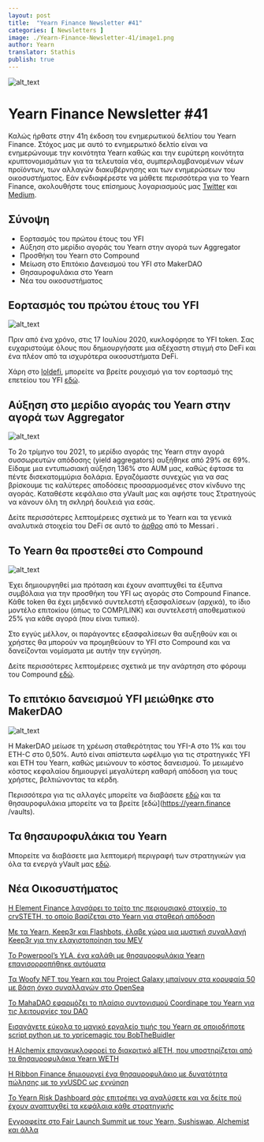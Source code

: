 ```yaml
---
layout: post
title:  "Yearn Finance Newsletter #41"
categories: [ Newsletters ]
image: ./Yearn-Finance-Newsletter-41/image1.png
author: Yearn
translator: Stathis
publish: true
---
```


![alt_text](image1.png)

# Yearn Finance Newsletter #41

Καλώς ήρθατε στην 41η έκδοση του ενημερωτικού δελτίου του Yearn Finance. Στόχος μας με αυτό το ενημερωτικό δελτίο είναι να ενημερώνουμε την κοινότητα Yearn καθώς και την ευρύτερη κοινότητα κρυπτονομισμάτων για τα τελευταία νέα, συμπεριλαμβανομένων νέων προϊόντων, των αλλαγών διακυβέρνησης και των ενημερώσεων του οικοσυστήματος. Εάν ενδιαφέρεστε να μάθετε περισσότερα για το Yearn Finance, ακολουθήστε τους επίσημους λογαριασμούς μας [Twitter](https://twitter.com/iearnfinance) και [Medium](https://medium.com/iearn).
## Σύνοψη

- Εορτασμός του πρώτου έτους του YFI
- Αύξηση στο μερίδιο αγοράς του Yearn στην αγορά των Aggregator
- Προσθήκη του Yearn στο Compound
- Μείωση στο Επιτόκιο Δανεισμού του YFI στο MakerDAO
- Θησαυροφυλάκια στο Yearn
- Νέα του οικοσυστήματος

## Εορτασμός του πρώτου έτους του YFI

![alt_text](image5.png)

Πριν από ένα χρόνο, στις 17 Ιουλίου 2020, κυκλοφόρησε το YFI token. Σας ευχαριστούμε όλους που δημιουργήσατε μια αξέχαστη στιγμή στο DeFi και ένα πλέον από τα ισχυρότερα οικοσυστήματα DeFi.

Χάρη στο [loldefi](https://twitter.com/loldefi), μπορείτε να βρείτε ρουχισμό για τον εορτασμό της επετείου του YFI [εδώ](https://ymerch.finance/).

## Αύξηση στο μερίδιο αγοράς του Yearn στην αγορά των Aggregator

![alt_text](image4.png)

Το 2ο τρίμηνο του 2021, το μερίδιο αγοράς της Yearn στην αγορά συσσωρευτών απόδοσης (yield aggregators) αυξήθηκε από 29% σε 69%. Είδαμε μια εντυπωσιακή αύξηση 136% στο AUM μας, καθώς έφτασε τα πέντε δισεκατομμύρια δολάρια. Εργαζόμαστε συνεχώς για να σας βρίσκουμε τις καλύτερες αποδόσεις προσαρμοσμένες στον κίνδυνο της αγοράς. Καταθέστε κεφάλαιο στα yVault μας και αφήστε τους Στρατηγούς να κάνουν όλη τη σκληρή δουλειά για εσάς.

Δείτε περισσότερες λεπτομέρειες σχετικά με το Yearn και τα γενικά αναλυτικά στοιχεία του DeFi σε αυτό το [άρθρο](https://messari.io/article/q2-21-defi-review?utm_source=ryanwatkins_&utm_medium=tweet&utm_campaign=q2-21-defi-review) από το Messari .


## Το Yearn θα προστεθεί στο Compound

![alt_text](image3.png)

Έχει δημιουργηθεί μια πρόταση και έχουν αναπτυχθεί τα έξυπνα συμβόλαια για την προσθήκη του YFI ως αγοράς στο Compound Finance. Κάθε token θα έχει μηδενικό συντελεστή εξασφαλίσεων (αρχικά), το ίδιο μοντέλο επιτοκίου (όπως το COMP/LINK) και συντελεστή αποθεματικού 25% για κάθε αγορά (που είναι τυπικό).

Στο εγγύς μέλλον, οι παράγοντες εξασφαλίσεων θα αυξηθούν και οι χρήστες θα μπορούν να προμηθεύουν το YFI στο Compound και να δανείζονται νομίσματα με αυτήν την εγγύηση.

Δείτε περισσότερες λεπτομέρειες σχετικά με την ανάρτηση στο φόρουμ του Compound [εδώ](https://www.comp.xyz/t/add-markets-mkr-aave-sushi-yfi/1977).

## Το επιτόκιο δανεισμού YFI μειώθηκε στο MakerDAO

![alt_text](image2.png)

Η MakerDAO μείωσε τη χρέωση σταθερότητας του YFI-A στο 1% και του ETH-C στο 0,50%. Αυτό είναι απίστευτα ωφέλιμο για τις στρατηγικές YFI και ETH του Yearn, καθώς μειώνουν το κόστος δανεισμού. Το μειωμένο κόστος κεφαλαίου δημιουργεί μεγαλύτερη καθαρή απόδοση για τους χρήστες, βελτιώνοντας τα κέρδη.

Περισσότερα για τις αλλαγές μπορείτε να διαβάσετε [εδώ](https://forum.makerdao.com/t/maker-relay-ep-53/9305) και τα θησαυροφυλάκια μπορείτε να τα βρείτε [εδώ](https://yearn.finance /vaults).
## Τα θησαυροφυλάκια του Yearn

Μπορείτε να διαβάσετε μια λεπτομερή περιγραφή των στρατηγικών για όλα τα ενεργά yVault μας [εδώ](https://medium.com/yearn-state-of-the-vaults/the-vaults-at-yearn-9237905ffed3).

## Νέα Οικοσυστήματος

[Η Element Finance λανσάρει το τρίτο της περιουσιακό στοιχείο, το crvSTETH, το οποίο βασίζεται στο Yearn για σταθερή απόδοση](https://twitter.com/element_fi/status/1414990472569831427)

[Με τα Yearn, Keep3r και Flashbots, έλαβε χώρα μια μυστική συναλλαγή Keep3r για την ελαχιστοποίηση του MEV](https://twitter.com/lbertenasco/status/1415016369771491330)

[Το Powerpool’s YLA, ένα καλάθι με θησαυροφυλάκια Yearn επανισορροπήθηκε αυτόματα](https://twitter.com/powerpoolcvp/status/1414682829359812615)

[Τα Woofy NFT του Yearn και του Project Galaxy μπαίνουν στα κορυφαία 50 με βάση όγκο συναλλαγών στο OpenSea](https://twitter.com/ProjectGalaxyHQ/status/1414868634862710789)

[Το MahaDAO εφαρμόζει το πλαίσιο συντονισμού Coordinape του Yearn για τις λειτουργίες του DAO](https://twitter.com/TheMahaDAO/status/1414620121528680451)

[Εισαγάγετε εύκολα  το μαγικό εργαλείο τιμής του Yearn σε οποιοδήποτε script python με το ypricemagic του BobTheBuidler](https://github.com/BobTheBuidler/ypricemagic)

[Η Alchemix επανακυκλοφορεί το διακριτικό alETH, που υποστηρίζεται από τα θησαυροφυλάκια Yearn WETH](https://twitter.com/AlchemixFi/status/1414647769470443521)

[Η Ribbon Finance δημιουργεί ένα θησαυροφυλάκιο με δυνατότητα πώλησης με το yvUSDC ως εγγύηση](https://twitter.com/ribbonfinance/status/1415298793419968513)

[Το Yearn Risk Dashboard σάς επιτρέπει να αναλύσετε και να δείτε πού έχουν αναπτυχθεί τα κεφάλαια κάθε στρατηγικής](https://yearn-finance.vercel.app/system/vault/0x19D3364A399d251E894aC732651be8B0E4e85001)

[Εγγραφείτε στο Fair Launch Summit με τους Yearn, Sushiswap, Alchemist και άλλα](https://twitter.com/_alchemistcoin/status/1415646390978453508)
